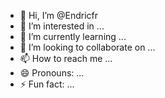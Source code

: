 
- 👋 Hi, I’m @Endricfr
- 👀 I’m interested in ...
- 🌱 I’m currently learning ...
- 💞️ I’m looking to collaborate on ...
- 📫 How to reach me ...
- 😄 Pronouns: ...
- ⚡ Fun fact: ...

<!---
Endricfr/Endricfr is a ✨ special ✨ repository because its `README.md` (this file) appears on your GitHub profile.
You can click the Preview link to take a look at your changes.
--->


